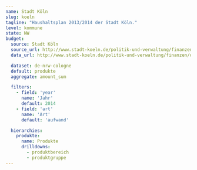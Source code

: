 ```yaml
---
name: Stadt Köln
slug: koeln
tagline: "Haushaltsplan 2013/2014 der Stadt Köln."
level: kommune
state: NW
budget:
  source: Stadt Köln
  source_url: http://www.stadt-koeln.de/politik-und-verwaltung/finanzen/os/#pg/2014/aufwand
  data_url: http://www.stadt-koeln.de/politik-und-verwaltung/finanzen/os/Hpl2013_Koeln_OS.csv

  dataset: de-nrw-cologne
  default: produkte
  aggregate: amount_sum

  filters:
    - field: 'year'
      name: 'Jahr'
      default: 2014
    - field: 'art'
      name: 'Art'
      default: 'aufwand'

  hierarchies:
    produkte:
      name: Produkte
      drilldowns:
        - produktbereich
        - produktgruppe
---
```

